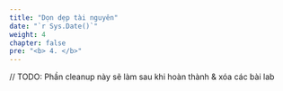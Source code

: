 ```yaml
---
title: "Dọn dẹp tài nguyên"
date: "`r Sys.Date()`"
weight: 4
chapter: false
pre: "<b> 4. </b>"
---
```


// TODO: Phần cleanup này sẽ làm sau khi hoàn thành & xóa các bài lab